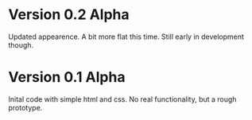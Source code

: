 # Version 0.2 Alpha
Updated appearence. A bit more flat this time. Still early in development though.

# Version 0.1 Alpha
Inital code with simple html and css. No real functionality, but a rough prototype.
